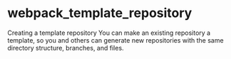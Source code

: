 # webpack_template_repository
 Creating a template repository You can make an existing repository a template, so you and others can generate new repositories with the same directory structure, branches, and files.
